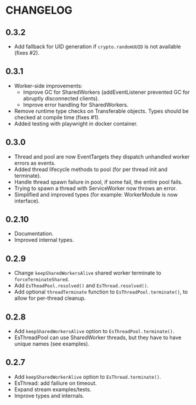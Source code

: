# CHANGELOG

## 0.3.2
- Add fallback for UID generation if `crypto.randomUUID` is not available (fixes #2).

## 0.3.1
- Worker-side improvements:
  + Improve GC for SharedWorkers (addEventListener prevented GC for abruptly disconnected clients).
  + Improve error handling for SharedWorkers.
- Remove runtime type checks on Transferable objects. Types should be checked at compile time (fixes #1).
- Added testing with playwright in docker container.

## 0.3.0
- Thread and pool are now EventTargets they dispatch unhandled worker errors as events.
- Added thread lifecycle methods to pool (for per thread init and terminate).
- Handle thread spawn failure in pool, if some fail, the entire pool fails.
- Trying to spawn a thread with ServiceWorker now throws an error.
- Simplified and improved types (for example: WorkerModule is now interface).

## 0.2.10
- Documentation.
- Improved internal types.

## 0.2.9
- Change `keepSharedWorkersAlive` shared worker terminate to `forceTerminateShared`.
- Add `EsTheadPool.resolved()` and `EsThread.resolved()`.
- Add optional `threadTerminate` function to `EsThreadPool.terminate()`, to allow for per-thread cleanup.

## 0.2.8
- Add `keepSharedWorkersAlive` option to `EsThreadPool.terminate()`.
- EsThreadPool can use SharedWorker threads, but they have to have unique names (see examples).

## 0.2.7
- Add `keepSharedWorkerAlive` option to `EsThread.terminate()`.
- EsThread: add failiure on timeout.
- Expand stream examples/tests.
- Improve types and internals.